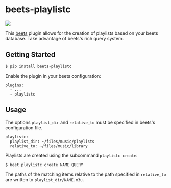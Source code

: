 # beets-playlistc

![](https://github.com/mirryi/beets-playlistc/workflows/PyPI/badge.svg)

This [beets](https://beets.readthedocs.io/en/latest/index.html) plugin
allows for the creation of playlists based on your beets database. Take
advantage of beets's rich query system.

## Getting Started

    $ pip install beets-playlistc

Enable the plugin in your beets configuration:

    plugins:
      - ...
      - playlistc

## Usage

The options `playlist_dir` and `relative_to` must be specified in
beets's configuration file.

    playlistc:
      playlist_dir: ~/files/music/playlists
      relative_to: ~/files/music/library

Playlists are created using the subcommand `playlistc create`:

    $ beet playlistc create NAME QUERY

The paths of the matching items relative to the path specified in
`relative_to` are written to `playlist_dir/NAME.m3u`.
